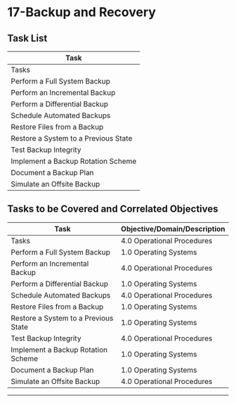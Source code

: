 # 17-Backup and Recovery

## Task List

| Task                           |
|--------------------------------|
| Tasks                         |
| Perform a Full System Backup   |
| Perform an Incremental Backup  |
| Perform a Differential Backup  |
| Schedule Automated Backups     |
| Restore Files from a Backup    |
| Restore a System to a Previous State |
| Test Backup Integrity          |
| Implement a Backup Rotation Scheme |
| Document a Backup Plan         |
| Simulate an Offsite Backup     |

## Tasks to be Covered and Correlated Objectives

| Task                           | Objective/Domain/Description                                      |
|--------------------------------|------------------------------------------------------------------|
| Tasks                         | 4.0 Operational Procedures                                        |
| Perform a Full System Backup   | 1.0 Operating Systems                                             |
| Perform an Incremental Backup  | 4.0 Operational Procedures                                        |
| Perform a Differential Backup  | 1.0 Operating Systems                                             |
| Schedule Automated Backups     | 4.0 Operational Procedures                                        |
| Restore Files from a Backup    | 1.0 Operating Systems                                             |
| Restore a System to a Previous State | 1.0 Operating Systems                                      |
| Test Backup Integrity          | 4.0 Operational Procedures                                        |
| Implement a Backup Rotation Scheme | 1.0 Operating Systems                                        |
| Document a Backup Plan         | 1.0 Operating Systems                                             |
| Simulate an Offsite Backup     | 4.0 Operational Procedures                                        |

---


